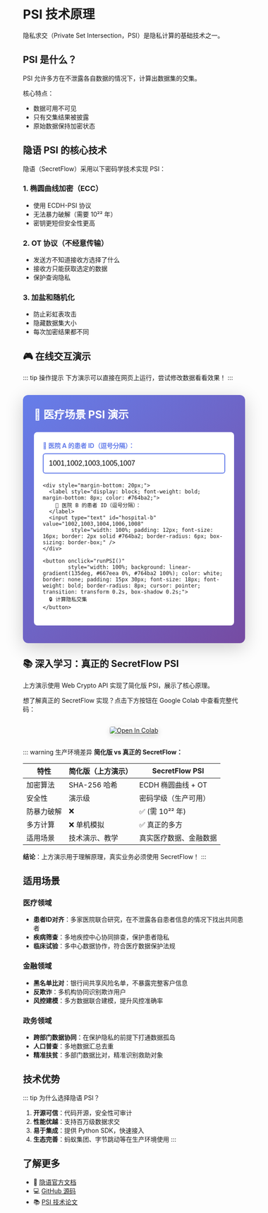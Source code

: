 # PSI 技术原理

隐私求交（Private Set Intersection，PSI）是隐私计算的基础技术之一。

## PSI 是什么？

PSI 允许多方在不泄露各自数据的情况下，计算出数据集的交集。

核心特点：
- 数据可用不可见
- 只有交集结果被披露
- 原始数据保持加密状态

## 隐语 PSI 的核心技术

隐语（SecretFlow）采用以下密码学技术实现 PSI：

### 1. 椭圆曲线加密（ECC）
- 使用 ECDH-PSI 协议
- 无法暴力破解（需要 10²² 年）
- 密钥更短但安全性更高

### 2. OT 协议（不经意传输）
- 发送方不知道接收方选择了什么
- 接收方只能获取选定的数据
- 保护查询隐私

### 3. 加盐和随机化
- 防止彩虹表攻击
- 隐藏数据集大小
- 每次加密结果都不同

## 🎮 在线交互演示

::: tip 操作提示
下方演示可以直接在网页上运行，尝试修改数据看看效果！
:::

<div id="psi-demo" style="padding: 25px; background: linear-gradient(135deg, #667eea 0%, #764ba2 100%); border-radius: 12px; margin: 30px 0; box-shadow: 0 10px 40px rgba(0,0,0,0.2);">
  <h3 style="color: white; margin-top: 0; font-size: 24px;">🏥 医疗场景 PSI 演示</h3>
  
  <div style="background: white; padding: 20px; border-radius: 8px; margin: 15px 0;">
    <div style="margin-bottom: 20px;">
      <label style="display: block; font-weight: bold; margin-bottom: 8px; color: #667eea;">
        🏥 医院 A 的患者 ID（逗号分隔）：
      </label>
      <input type="text" id="hospital-a" value="1001,1002,1003,1005,1007" 
             style="width: 100%; padding: 12px; font-size: 16px; border: 2px solid #667eea; border-radius: 6px; box-sizing: border-box;" />
    </div>
    
    <div style="margin-bottom: 20px;">
      <label style="display: block; font-weight: bold; margin-bottom: 8px; color: #764ba2;">
        🏥 医院 B 的患者 ID（逗号分隔）：
      </label>
      <input type="text" id="hospital-b" value="1002,1003,1004,1006,1008" 
             style="width: 100%; padding: 12px; font-size: 16px; border: 2px solid #764ba2; border-radius: 6px; box-sizing: border-box;" />
    </div>
    
    <button onclick="runPSI()" 
            style="width: 100%; background: linear-gradient(135deg, #667eea 0%, #764ba2 100%); color: white; border: none; padding: 15px 30px; font-size: 18px; font-weight: bold; border-radius: 8px; cursor: pointer; transition: transform 0.2s, box-shadow 0.2s;">
      🔒 计算隐私交集
    </button>
  </div>
  
  <div id="psi-result" style="display:none; background: white; padding: 20px; border-radius: 8px; margin-top: 15px; animation: fadeIn 0.5s;">
    <h4 style="color: #667eea; margin-top: 0;">✅ PSI 计算完成</h4>
    <div id="intersection-result" style="padding: 15px; background: #f0f4ff; border-left: 4px solid #667eea; margin: 15px 0; border-radius: 4px;"></div>
    <div id="count-result" style="padding: 15px; background: #f0f4ff; border-left: 4px solid #764ba2; margin: 15px 0; border-radius: 4px;"></div>
    <div style="padding: 15px; background: #fff3cd; border-left: 4px solid #ffc107; border-radius: 4px; font-size: 14px;">
      <strong>🔒 隐私保护说明：</strong><br>
      • 医院 A 不知道医院 B 的完整患者列表<br>
      • 医院 B 不知道医院 A 的完整患者列表<br>
      • 双方只知道交集结果<br>
      • 数据在加密状态下计算
    </div>
    <div id="hash-details" style="margin-top: 15px; padding: 15px; background: #f8f9fa; border-radius: 4px; font-size: 12px; font-family: monospace;">
      <strong>🔐 加密过程（SHA-256 哈希）：</strong>
      <div id="hash-content" style="margin-top: 10px; max-height: 200px; overflow-y: auto;"></div>
    </div>
  </div>
</div>

<script>
// SHA-256 哈希函数
async function sha256(message) {
  const msgBuffer = new TextEncoder().encode(message);
  const hashBuffer = await crypto.subtle.digest('SHA-256', msgBuffer);
  const hashArray = Array.from(new Uint8Array(hashBuffer));
  return hashArray.map(b => b.toString(16).padStart(2, '0')).join('');
}

// 运行 PSI
async function runPSI() {
  const button = event.target;
  button.textContent = '⏳ 计算中...';
  button.disabled = true;
  
  // 获取输入
  const hospitalAInput = document.getElementById('hospital-a').value;
  const hospitalBInput = document.getElementById('hospital-b').value;
  
  const hospitalA = hospitalAInput.split(',').map(x => x.trim()).filter(x => x);
  const hospitalB = hospitalBInput.split(',').map(x => x.trim()).filter(x => x);
  
  // 模拟加密过程（显示哈希）
  const hashedA = await Promise.all(hospitalA.map(id => sha256(id)));
  const hashedB = await Promise.all(hospitalB.map(id => sha256(id)));
  
  // 计算交集
  const intersection = [];
  const hashMap = new Map();
  
  for (let i = 0; i < hospitalA.length; i++) {
    hashMap.set(hashedA[i], hospitalA[i]);
  }
  
  for (let i = 0; i < hospitalB.length; i++) {
    if (hashMap.has(hashedB[i])) {
      intersection.push(hospitalB[i]);
    }
  }
  
  // 显示结果
  document.getElementById('intersection-result').innerHTML = 
    `<strong style="color: #667eea;">共同患者 ID：</strong><span style="font-size: 20px; font-weight: bold; color: #764ba2;">[${intersection.join(', ')}]</span>`;
  
  document.getElementById('count-result').innerHTML = 
    `<strong style="color: #764ba2;">共同患者数量：</strong><span style="font-size: 20px; font-weight: bold; color: #667eea;">${intersection.length}</span>`;
  
  // 显示加密细节
  let hashDetails = '<div style="color: #667eea;"><strong>医院 A 的哈希：</strong></div>';
  hospitalA.slice(0, 3).forEach((id, i) => {
    hashDetails += `<div style="margin: 5px 0;">${id} → ${hashedA[i].substring(0, 16)}...</div>`;
  });
  
  hashDetails += '<div style="color: #764ba2; margin-top: 10px;"><strong>医院 B 的哈希：</strong></div>';
  hospitalB.slice(0, 3).forEach((id, i) => {
    hashDetails += `<div style="margin: 5px 0;">${id} → ${hashedB[i].substring(0, 16)}...</div>`;
  });
  
  document.getElementById('hash-content').innerHTML = hashDetails;
  document.getElementById('psi-result').style.display = 'block';
  
  // 恢复按钮
  button.textContent = '🔒 计算隐私交集';
  button.disabled = false;
}

// 按钮悬停效果
document.addEventListener('DOMContentLoaded', function() {
  const button = document.querySelector('#psi-demo button');
  if (button) {
    button.addEventListener('mouseover', function() {
      this.style.transform = 'translateY(-2px)';
      this.style.boxShadow = '0 5px 20px rgba(102, 126, 234, 0.4)';
    });
    button.addEventListener('mouseout', function() {
      this.style.transform = 'translateY(0)';
      this.style.boxShadow = 'none';
    });
  }
});
</script>

<style>
@keyframes fadeIn {
  from { opacity: 0; transform: translateY(-10px); }
  to { opacity: 1; transform: translateY(0); }
}
</style>

## 📚 深入学习：真正的 SecretFlow PSI

上方演示使用 Web Crypto API 实现了简化版 PSI，展示了核心原理。

想了解真正的 SecretFlow 实现？点击下方按钮在 Google Colab 中查看完整代码：

<div style="text-align: center; margin: 30px 0;">
  <a href="https://colab.research.google.com/drive/YOUR_COLAB_LINK" target="_blank" style="display: inline-block;">
    <img src="https://colab.research.google.com/assets/colab-badge.svg" alt="Open In Colab" style="box-shadow: 0 4px 12px rgba(0,0,0,0.15); border-radius: 4px;"/>
  </a>
</div>

::: warning 生产环境差异
**简化版 vs 真正的 SecretFlow：**

| 特性 | 简化版（上方演示） | SecretFlow PSI |
|------|------------------|----------------|
| 加密算法 | SHA-256 哈希 | ECDH 椭圆曲线 + OT |
| 安全性 | 演示级 | 密码学级（生产可用） |
| 防暴力破解 | ❌ | ✅ (需 10²² 年) |
| 多方计算 | ❌ 单机模拟 | ✅ 真正的多方 |
| 适用场景 | 技术演示、教学 | 真实医疗数据、金融数据 |

**结论**：上方演示用于理解原理，真实业务必须使用 SecretFlow！
:::

## 适用场景

### 医疗领域
- **患者ID对齐**：多家医院联合研究，在不泄露各自患者信息的情况下找出共同患者
- **疾病筛查**：多地疾控中心协同排查，保护患者隐私
- **临床试验**：多中心数据协作，符合医疗数据保护法规

### 金融领域
- **黑名单比对**：银行间共享风险名单，不暴露完整客户信息
- **反欺诈**：多机构协同识别欺诈用户
- **风控建模**：多方数据联合建模，提升风控准确率

### 政务领域
- **跨部门数据协同**：在保护隐私的前提下打通数据孤岛
- **人口普查**：多地数据汇总去重
- **精准扶贫**：多部门数据比对，精准识别救助对象

## 技术优势

::: tip 为什么选择隐语 PSI？
1. **开源可信**：代码开源，安全性可审计
2. **性能优越**：支持百万级数据求交
3. **易于集成**：提供 Python SDK，快速接入
4. **生态完善**：蚂蚁集团、字节跳动等在生产环境使用
:::

## 了解更多

- 📖 [隐语官方文档](https://www.secretflow.org.cn)
- 💻 [GitHub 源码](https://github.com/secretflow/secretflow)
- 📚 [PSI 技术论文](https://www.secretflow.org.cn/docs/secretflow/latest/zh-CN/tutorial/psi)

